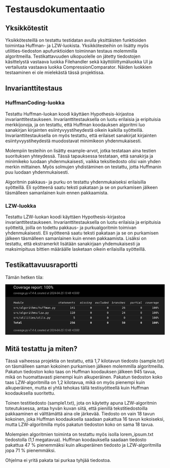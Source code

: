 # Testausdokumentaatio

## Yksikkötestit

Yksikkötesteillä on testattu testidatan avulla yksittäisten funktioiden toimintaa Huffman- ja LZW-luokista. Yksikkötesteihin on lisätty myös utilities-tiedoston apufunktioiden toiminnan testaus molemmilla algoritmeilla. Testikattavuuden ulkopuolelle on jätetty tiedostojen käsittelystä vastaava luokka Filehandler sekä käyttöliittymäluokka UI ja vertailusta vastaava luokka CompressionComparator. Näiden luokkien testaaminen ei ole mielekästä tässä projektissa.

## Invarianttitestaus

### HuffmanCoding-luokka

Testattu Huffman-luokan koodi käyttäen Hypothesis-kirjastoa invarianttitestaukseen. Invarianttitestauksella on luotu erilaisia ja eripituisia merkkijonoja, ja on testattu, että Huffman koodauksen algoritmi luo sanakirjan kirjainten esiintyvyystiheydestä oikein kaikilla syötteillä. Invarianttitestauksella on myös testattu, että erilaiset sanakirjat kirjainten esiintyvyystiheydestä muodostavat minimikeon yhdenmukaisesti.

Molempiin testeihin on lisätty example-arvot, jotka testataan aina testien suorituksen yhteydessä. Tässä tapauksessa testataan, että sanakirja ja minimikeko luodaan yhdenmukaisesti, vaikka teksitiedosto olisi vain yhden merkin mittainen.
Myös solmujen yhdistäminen on testattu, jotta Huffmanin puu luodaan yhdenmukaisesti.

Algoritmin pakkaus- ja purku on testattu yhdenmukaiseksi erilaisilla syötteillä. Eli syötteenä saatu teksti pakataan ja se on purkamisen jälkeen täsmälleen samanlainen kuin ennen pakkaamista.

### LZW-luokka

Testattu LZW-luokan koodi käyttäen Hypothesis-kirjastoa invarianttitestaukseen. Invarianttitestauksella on luotu erilaisia ja eripituisia syötteitä,
joilla on todettu pakkaus- ja purkualgoritmin toimivan yhdenmukaisesti. Eli syötteenä saatu teksti pakataan ja se on purkamisen jälkeen täsmälleen samanlainen kuin ennen pakkaamista. Lisäksi on testattu, että ekstramerkit lisätään sanakirjaan yhdemukaisesti ja maksimipituus bittien määräälle lasketaan oikein erilaisilla syötteillä.

## Testikattavuusraportti

Tämän hetken tila:

![Testikattavuus](https://github.com/xelmas/Tiralabra-pakkausalgoritmit/blob/main/documentation/images/coverage_report6.png)

## Mitä testattu ja miten?
Tässä vaiheessa projektia on testattu, että 1,7 kilotavun tiedosto (sample.txt) on täsmälleen saman kokoinen purkamisen jälkeen molemmilla algoritmeilla. Pakatun tiedoston koko taas on Huffman koodauksen jälkeen 945 tavua, mikä on huomattavasti pienempi kuin alkuperäinen. Pakatun tiedoston koko taas LZW-algoritmilla on 1,2 kilotavua, mikä on myös pienempi kuin alkuperäinen, mutta ei yhtä tehokas tällä testisyötteellä kuin Huffman koodauksella suoritettu.

Toinen testitiedosto (sample1.txt), jota on käytetty apuna LZW-algoritmin toteutuksessa, antaa hyvän kuvan siitä, että pienillä tekstitiedostoilla pakkaaminen ei välttämättä aina ole järkevää. Tiedosto on vain 18 tavun kokoinen, joka Huffman koodauksella saadaan pakattua 16 tavun kokoiseksi, mutta LZW-algoritmilla myös pakatun tiedoston koko on sama 18 tavua.

Molempien algoritmien toiminta on testattu myös isolla lorem_ipsum.txt tiedostolla (1,1 megatavua). Huffman koodauksella saadaan tiedosto pakattua 47 % pienemmäksi kuin alkuperäinen tiedosto ja LZW-algoritmilla jopa 71 % pienemmäksi.

Ohjelma ei yritä pakata tai purkaa tyhjää tiedostoa.

